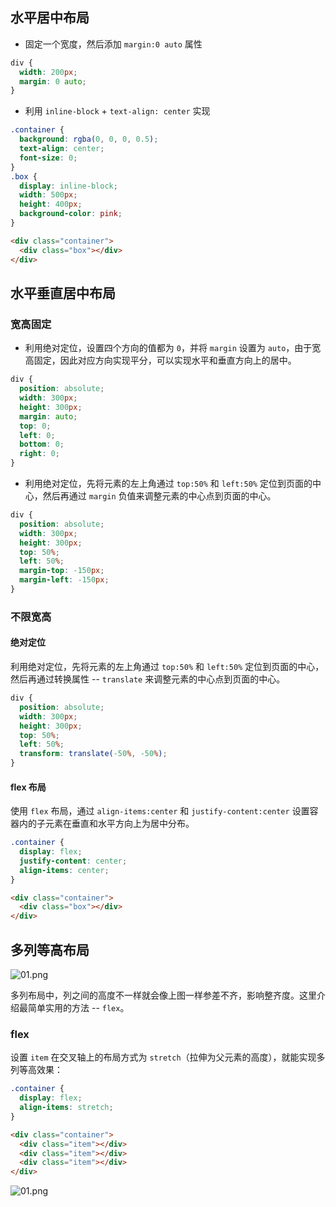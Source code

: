 ## 水平居中布局

- 固定一个宽度，然后添加 `margin:0 auto` 属性

```css
div {
  width: 200px;
  margin: 0 auto;
}
```

- 利用 `inline-block` + `text-align: center` 实现

```css
.container {
  background: rgba(0, 0, 0, 0.5);
  text-align: center;
  font-size: 0;
}
.box {
  display: inline-block;
  width: 500px;
  height: 400px;
  background-color: pink;
}
```

```html
<div class="container">
  <div class="box"></div>
</div>
```

## 水平垂直居中布局

### 宽高固定

- 利用绝对定位，设置四个方向的值都为 `0`，并将 `margin` 设置为 `auto`，由于宽高固定，因此对应方向实现平分，可以实现水平和垂直方向上的居中。

```css
div {
  position: absolute;
  width: 300px;
  height: 300px;
  margin: auto;
  top: 0;
  left: 0;
  bottom: 0;
  right: 0;
}
```

- 利用绝对定位，先将元素的左上角通过 `top:50%` 和 `left:50%` 定位到页面的中心，然后再通过 `margin` 负值来调整元素的中心点到页面的中心。

```css
div {
  position: absolute;
  width: 300px;
  height: 300px;
  top: 50%;
  left: 50%;
  margin-top: -150px;
  margin-left: -150px;
}
```

### 不限宽高

#### 绝对定位

利用绝对定位，先将元素的左上角通过 `top:50%` 和 `left:50%` 定位到页面的中心，然后再通过转换属性 -- `translate` 来调整元素的中心点到页面的中心。

```css
div {
  position: absolute;
  width: 300px;
  height: 300px;
  top: 50%;
  left: 50%;
  transform: translate(-50%, -50%);
}
```

#### flex 布局

使用 `flex` 布局，通过 `align-items:center` 和 `justify-content:center` 设置容器内的子元素在垂直和水平方向上为居中分布。

```css
.container {
  display: flex;
  justify-content: center;
  align-items: center;
}
```

```html
<div class="container">
  <div class="box"></div>
</div>
```

## 多列等高布局

![01.png](https://p1-juejin.byteimg.com/tos-cn-i-k3u1fbpfcp/becb7f9500ef4d6db32bba3646848e83~tplv-k3u1fbpfcp-watermark.image)

多列布局中，列之间的高度不一样就会像上图一样参差不齐，影响整齐度。这里介绍最简单实用的方法 -- `flex`。

### flex

设置 `item` 在交叉轴上的布局方式为 `stretch`（拉伸为父元素的高度），就能实现多列等高效果：

```css
.container {
  display: flex;
  align-items: stretch;
}
```

```html
<div class="container">
  <div class="item"></div>
  <div class="item"></div>
  <div class="item"></div>
</div>
```

![01.png](https://p3-juejin.byteimg.com/tos-cn-i-k3u1fbpfcp/9e203fc61ddb423cbea79d4e78bdc407~tplv-k3u1fbpfcp-watermark.image)
